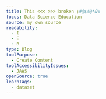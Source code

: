 ```yaml
---
title: This <<< >>> broken ;#@$(@*&%
focus: Data Science Education
source: my own source
readability:
  - I
  - E
  - B
type: Blog
toolPurpose:
  - Create Content
toolAccessibilityIssues:
  - JAWS
openSource: true
learnTags:
  - dataset
---
```


